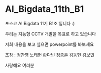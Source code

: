 # AI_Bigdata_11th_B1
포스코 AI Bigdata 11기 B1조 입니다 :)

우리는 지능형 CCTV 개발을 목표로 하고 있습니다

저희 내용을 보고 싶으면 powerpoint를 봐보세요

조장 : 정찬영
노태현
황다빈
정종훈
김동현
김보민

사랑해요 여러분

